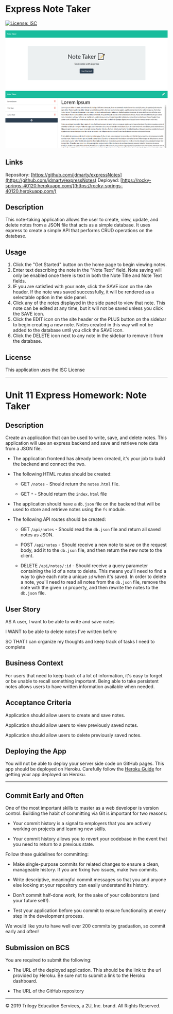 # Express Note Taker
[![License: ISC](https://img.shields.io/badge/License-ISC-blue.svg)](https://opensource.org/licenses/ISC)

![Express Notes Home Page](https://github.com/jdmarty/expressNotes/blob/main/public/assets/images/home_page.PNG)
![Express Notes Notebook Page](https://github.com/jdmarty/expressNotes/blob/main/public/assets/images/notes_page.PNG)

## Links
Repository: [https://github.com/jdmarty/expressNotes](https://github.com/jdmarty/expressNotes)
Deployed: [https://rocky-springs-40120.herokuapp.com/](https://rocky-springs-40120.herokuapp.com/)

## Description

This note-taking application allows the user to create, view, update, and delete notes from a JSON file that acts as a simple database. It uses express to create a simple API that performs CRUD operations on the database.

## Usage

1. Click the "Get Started" button on the home page to begin viewing notes.
2. Enter text describing the note in the "Note Text" field. Note saving will only be enabled once there is text in both the Note Title and Note Text fields.
3. IF you are satisfied with your note, click the SAVE icon on the site header. If the note was saved successfully, it will be rendered as a selectable option in the side panel.
4. Click any of the notes displayed in the side panel to view that note. This note can be edited at any time, but it will not be saved unless you click the SAVE icon.
5. Click the EDIT icon on the site header or the PLUS button on the sidebar to begin creating a new note. Notes created in this way will not be added to the database until you click the SAVE icon.
6. Click the DELETE icon next to any note in the sidebar to remove it from the database.

## License

This application uses the ISC License

---------------------------------------------------------------------------------------------------------------------------

# Unit 11 Express Homework: Note Taker

## Description

Create an application that can be used to write, save, and delete notes. This application will use an express backend and save and retrieve note data from a JSON file.

* The application frontend has already been created, it's your job to build the backend and connect the two.

* The following HTML routes should be created:

  * GET `/notes` - Should return the `notes.html` file.

  * GET `*` - Should return the `index.html` file

* The application should have a `db.json` file on the backend that will be used to store and retrieve notes using the `fs` module.
* The following API routes should be created:

  * GET `/api/notes` - Should read the `db.json` file and return all saved notes as JSON.

  * POST `/api/notes` - Should receive a new note to save on the request body, add it to the `db.json` file, and then return the new note to the client.

  * DELETE `/api/notes/:id` - Should receive a query parameter containing the id of a note to delete. This means you'll need to find a way to give each note a unique `id` when it's saved. In order to delete a note, you'll need to read all notes from the `db.json` file, remove the note with the given `id` property, and then rewrite the notes to the `db.json` file.

## User Story

AS A user, I want to be able to write and save notes

I WANT to be able to delete notes I've written before

SO THAT I can organize my thoughts and keep track of tasks I need to complete

## Business Context

For users that need to keep track of a lot of information, it's easy to forget or be unable to recall something important. Being able to take persistent notes allows users to have written information available when needed.

## Acceptance Criteria

Application should allow users to create and save notes.

Application should allow users to view previously saved notes.

Application should allow users to delete previously saved notes.

## Deploying the App

You will not be able to deploy your server side code on GitHub pages. This app should be deployed on Heroku. Carefully follow the [Heroku Guide](../04-Important/HerokuGuide.md) for getting your app deployed on Heroku.

- - -

## Commit Early and Often

One of the most important skills to master as a web developer is version control. Building the habit of committing via Git is important for two reasons:

* Your commit history is a signal to employers that you are actively working on projects and learning new skills.

* Your commit history allows you to revert your codebase in the event that you need to return to a previous state.

Follow these guidelines for committing:

* Make single-purpose commits for related changes to ensure a clean, manageable history. If you are fixing two issues, make two commits.

* Write descriptive, meaningful commit messages so that you and anyone else looking at your repository can easily understand its history.

* Don't commit half-done work, for the sake of your collaborators (and your future self!).

* Test your application before you commit to ensure functionality at every step in the development process.

We would like you to have well over 200 commits by graduation, so commit early and often!

## Submission on BCS

You are required to submit the following:

* The URL of the deployed application. This should be the link to the url provided by Heroku. Be sure not to submit a link to the Heroku dashboard.

* The URL of the GitHub repository

- - -
© 2019 Trilogy Education Services, a 2U, Inc. brand. All Rights Reserved.
